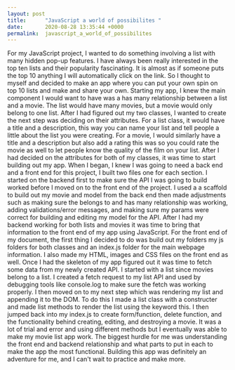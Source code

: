 ```yaml
---
layout: post
title:      "JavaScript a world of possibilites "
date:       2020-08-28 13:35:44 +0000
permalink:  javascript_a_world_of_possibilites
---
```



For my JavaScript project, I wanted to do something involving a list with many hidden pop-up features. I have always been really interested in the top ten lists and their popularity fascinating. It is almost as if someone puts the top 10 anything I will automatically click on the link. So I thought to myself and decided to make an app where you can put your own spin on top 10 lists and make and share your own. Starting my app, I knew the main component I would want to have was a has many relationship between a list and a movie. The list would have many movies, but a movie would only belong to one list. 
After I had figured out my two classes, I wanted to create the next step was deciding on their attributes. For a list class, it would have a title and a description, this way you can name your list and tell people a little about the list you were creating. For a movie, I would similarly have a title and a description but also add a rating this was so you could rate the movie as well to let people know the quality of the film on your list. After I had decided on the attributes for both of my classes, it was time to start building out my app. 
When I began, I knew I was going to need a back end and a front end for this project, I built two files one for each section. I started on the backend first to make sure the API I was going to build worked before I moved on to the front end of the project. I used a a scaffold to build out my movie and model from the back end then made adjustments such as making sure the belongs to and has many relationship was working, adding validations/error messages, and making sure my params were correct for building and editing my model for the API. After I had my backend working for both lists and movies it was time to bring that information to the front end of my app using JavaScript. 
For the front end of my document, the first thing I decided to do was build out my folders my js folders for both classes and an index.js folder for the main webpage information. I also made my HTML, images and CSS files on the front end as well. Once I had the skeleton of my app figured out it was time to fetch some data from my newly created API. I started with a list since movies belong to a list. I created a fetch request to my list API and used by debugging tools like console.log to make sure the fetch was working properly. I then moved on to my next step which was rendering my list and appending it to the DOM. To do this I made a list class with a constructer and made list methods to render the list using the keyword this. I then jumped back into my index.js to create form/function, delete function, and the functionality behind creating, editing, and destroying a movie. It was a lot of trial and error and using different methods but I eventually was able to make my movie list app work. The biggest hurdle for me was understanding the front end and backend relationship and what parts to put in each to make the app the most functional. Building this app was definitely an adventure for me, and I can't wait to practice and make more. 

